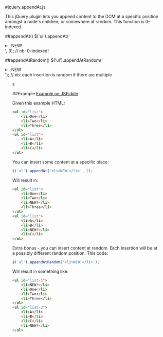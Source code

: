 #jquery.appendAt.js

This jQuery plugin lets you append content to the DOM at a specific position amongst a node's children, or somewhere at random.  This function is 0-indexed.

##appendAt()
    $('ul').appendAt('<li>NEW!</li>', 3); // nb: 0-indexed!

##appendAtRandom()
    $('ul').appendAtRandom('<li>NEW</li>'); // nb: each insertion is random if there are multiple <ul>s

##Example
[Example on JSFiddle](http://jsfiddle.net/pete_otaqui/MvWPh/2/)

Given this example HTML:

```html
<ul id="list">
    <li>One</li>
    <li>Two</li>
    <li>Three</li>
</ul>
<ul id="list">
    <li>A</li>
    <li>B</li>
    <li>C</li>
</ul>
```

You can insert some content at a specific place:

```javascript
$('ul').appendAt('<li>NEW!</li>', 2);
```

Will result in:

```html
<ul id="list">
    <li>One</li>
    <li>Two</li>
    <li>NEW!</li>
    <li>Three</li>
</ul>
<ul id="list">
    <li>A</li>
    <li>B</li>
    <li>NEW!</li>
    <li>C</li>
</ul>
```

Extra bonus - you can insert content at random.  Each insertion will be at a possibly different random position.  This code:

```javascript
$('ul').appendAtRandom('<li>NEW!</li>');
```

Will result in something like:

```html
<ul id="list-1">
    <li>NEW!</li>
    <li>One</li>
    <li>Two</li>
    <li>Three</li>
</ul>
<ul id="list-2">
    <li>A</li>
    <li>B</li>
    <li>C</li>
    <li>NEW!</li>
</ul>
```


